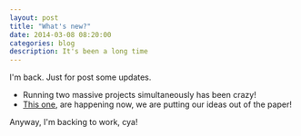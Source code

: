 ```yaml
---
layout: post
title: "What's new?"
date: 2014-03-08 08:20:00
categories: blog
description: It's been a long time
---
```


I'm back. Just for post some updates.

* Running two massive projects simultaneously has been crazy!
* <a href="http://agtlucas.com/blog/2014/02/26/ideas.html" target="_blank">This one</a>, are happening now, we are putting our ideas out of the paper!

Anyway, I'm backing to work, cya!